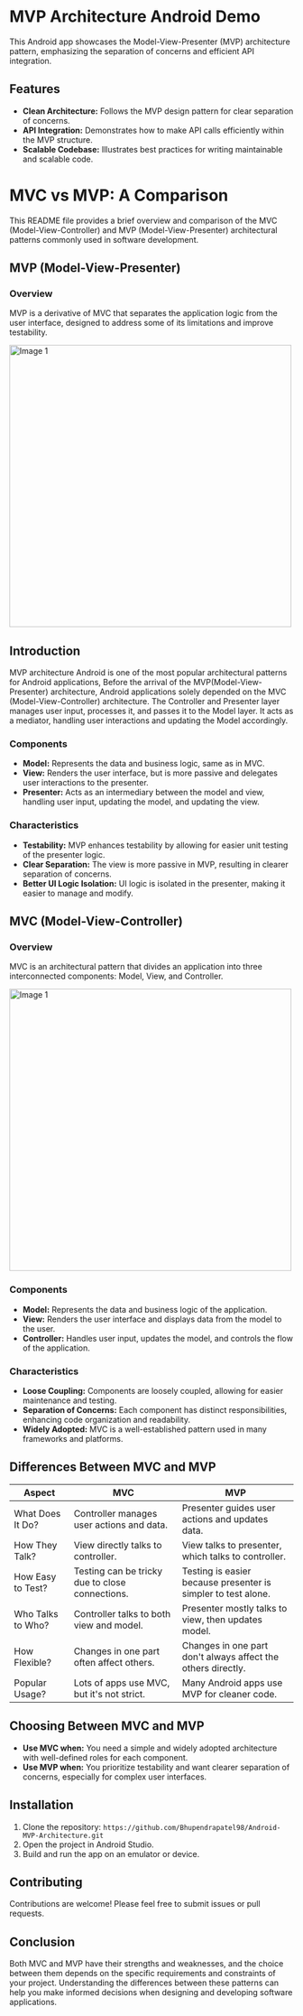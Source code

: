 # MVP Architecture Android Demo

This Android app showcases the Model-View-Presenter (MVP) architecture pattern, emphasizing the separation of concerns and efficient API integration.

## Features

- **Clean Architecture:** Follows the MVP design pattern for clear separation of concerns.
- **API Integration:** Demonstrates how to make API calls efficiently within the MVP structure.
- **Scalable Codebase:** Illustrates best practices for writing maintainable and scalable code.

# MVC vs MVP: A Comparison

This README file provides a brief overview and comparison of the MVC (Model-View-Controller) and MVP (Model-View-Presenter) architectural patterns commonly used in software development.

## MVP (Model-View-Presenter)

### Overview
MVP is a derivative of MVC that separates the application logic from the user interface, designed to address some of its limitations and improve testability.

<img src="https://github.com/Bhupendrapatel98/Android-MVP-Architecture/assets/55411086/8738f7ba-382e-4353-96c4-b344d2c836ec" alt="Image 1" width="500">

## Introduction
MVP architecture Android is one of the most popular architectural patterns for Android applications,
Before the arrival of the MVP(Model-View-Presenter) architecture, Android applications solely depended on the MVC (Model-View-Controller) architecture.
The Controller and Presenter layer manages user input, processes it, and passes it to the Model layer. It acts as a mediator, handling user interactions and updating the Model accordingly.

### Components
- **Model:** Represents the data and business logic, same as in MVC.
- **View:** Renders the user interface, but is more passive and delegates user interactions to the presenter.
- **Presenter:** Acts as an intermediary between the model and view, handling user input, updating the model, and updating the view.

### Characteristics
- **Testability:** MVP enhances testability by allowing for easier unit testing of the presenter logic.
- **Clear Separation:** The view is more passive in MVP, resulting in clearer separation of concerns.
- **Better UI Logic Isolation:** UI logic is isolated in the presenter, making it easier to manage and modify.

## MVC (Model-View-Controller)

### Overview
MVC is an architectural pattern that divides an application into three interconnected components: Model, View, and Controller.

<img src="https://github.com/Bhupendrapatel98/Android-MVP-Architecture/assets/55411086/fbaade61-4516-4f31-bdfd-7b156499bfbb" alt="Image 1" width="500">

### Components
- **Model:** Represents the data and business logic of the application.
- **View:** Renders the user interface and displays data from the model to the user.
- **Controller:** Handles user input, updates the model, and controls the flow of the application.

### Characteristics
- **Loose Coupling:** Components are loosely coupled, allowing for easier maintenance and testing.
- **Separation of Concerns:** Each component has distinct responsibilities, enhancing code organization and readability.
- **Widely Adopted:** MVC is a well-established pattern used in many frameworks and platforms.

## Differences Between MVC and MVP

| Aspect               | MVC                                        | MVP                                      |
|----------------------|--------------------------------------------|------------------------------------------|
| What Does It Do?     | Controller manages user actions and data.  | Presenter guides user actions and updates data. |
| How They Talk?       | View directly talks to controller.         | View talks to presenter, which talks to controller. |
| How Easy to Test?    | Testing can be tricky due to close connections. | Testing is easier because presenter is simpler to test alone. |
| Who Talks to Who?    | Controller talks to both view and model.   | Presenter mostly talks to view, then updates model. |
| How Flexible?        | Changes in one part often affect others.   | Changes in one part don't always affect the others directly. |
| Popular Usage?       | Lots of apps use MVC, but it's not strict. | Many Android apps use MVP for cleaner code. |

## Choosing Between MVC and MVP

- **Use MVC when:** You need a simple and widely adopted architecture with well-defined roles for each component.
- **Use MVP when:** You prioritize testability and want clearer separation of concerns, especially for complex user interfaces.

## Installation

1. Clone the repository: `https://github.com/Bhupendrapatel98/Android-MVP-Architecture.git`
2. Open the project in Android Studio.
3. Build and run the app on an emulator or device.

## Contributing
Contributions are welcome! Please feel free to submit issues or pull requests.

## Conclusion

Both MVC and MVP have their strengths and weaknesses, and the choice between them depends on the specific requirements and constraints of your project. Understanding the differences between these patterns can help you make informed decisions when designing and developing software applications.

